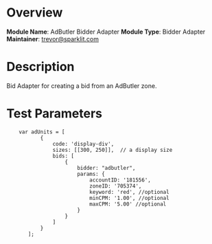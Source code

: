 # Overview

**Module Name**: AdButler Bidder Adapter
**Module Type**: Bidder Adapter
**Maintainer**: trevor@sparklit.com

# Description

Bid Adapter for creating a bid from an AdButler zone.

# Test Parameters
```
    var adUnits = [
           {
               code: 'display-div',
               sizes: [[300, 250]],  // a display size
               bids: [
                   {
                       bidder: "adbutler",
                       params: {
                           accountID: '181556',
                           zoneID: '705374',
                           keyword: 'red', //optional
                           minCPM: '1.00', //optional
                           maxCPM: '5.00' //optional
                       }
                   }
               ]
           }
       ];
```
